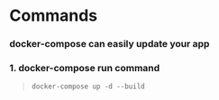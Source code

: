 # Commands

### docker-compose can easily update your app

### 1. docker-compose run command 
>``` docker-compose up -d --build ```